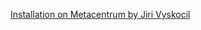 


[Installation on Metacentrum by Jiri Vyskocil](https://github.com/vyskocj/ImageCLEFdrawnUI2021/blob/master/scripts/01_metacentrum_installation.sh)